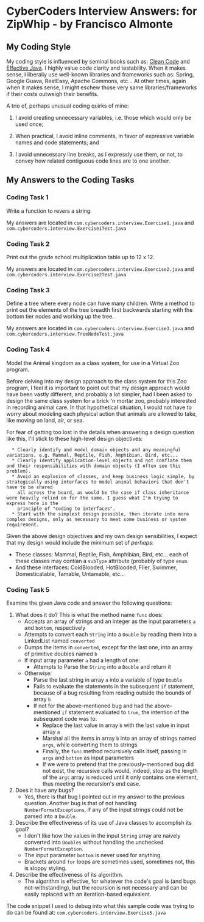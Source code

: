 # CyberCoders Interview Answers: for ZipWhip - by Francisco Almonte

## My Coding Style
My coding style is influenced by seminal books such as:
[Clean Code](http://www.amazon.com/Clean-Code-Handbook-Software-Craftsmanship/dp/0132350882) and
[Effective Java](http://www.amazon.com/Effective-Java-Edition-Joshua-Bloch/dp/0321356683).
I highly value code clarity and testability. When it makes sense, I liberally use well-known libraries
and frameworks such as: Spring, Google Guava, RestEasy, Apache Commons, etc...
At other times, again when it makes sense, I might eschew those very same libraries/frameworks if their costs
outweigh their benefits.

A trio of, perhaps unusual coding quirks of mine:

1. I avoid creating unnecessary variables, i.e. those which would only be used once;

2. When practical, I avoid inline comments, in favor of expressive variable names and code statements; and

3. I avoid unnecessary line breaks, as I expressly use them, or not, to convey how related contiguous code lines are to one another.

## My Answers to the Coding Tasks

### Coding Task 1
Write a function to revers a string.

My answers are located in
`com.cybercoders.interview.Exercise1.java` and
`com.cybercoders.interview.Exercise1Test.java`

### Coding Task 2
Print out the grade school multiplication table up to 12 x 12.

My answers are located in
`com.cybercoders.interview.Exercise2.java` and
`com.cybercoders.interview.Exercise2Test.java`

### Coding Task 3
Define a tree where every node can have many children.
Write a method to print out the elements of the tree breadth first backwards
starting with the bottom tier nodes and working up the tree.

My answers are located in
`com.cybercoders.interview.Exercise3.java` and
`com.cybercoders.interview.TreeNodeTest.java`

### Coding Task 4
Model the Animal kingdom as a class system, for use in a Virtual Zoo program.

Before delving into my design approach to the class system for this Zoo program, I feel it is important to point out that
my design approach would have been vastly different, and probably a lot simpler, had I been asked to design the same class system
for a brick 'n mortar zoo, probably interested in recording animal care. In that hypothetical situation, I would not have
to worry about modeling each physical action that animals are allowed to take, like moving on land, air, or sea.

For fear of getting too lost in the details when answering a design question like this, I'll stick to these high-level design objectives:

      * Clearly identify and model domain objects and any meaningful variations, e.g. Mammal, Reptile, Fish, Amphibian, Bird, etc...
      * Clearly identify application-level objects and not conflate them and their responsibilities with domain objects (I often see this problem).
      * Avoid an explosion of classes, and keep business logic simple, by strategically using interfaces to model animal behaviors that don't have to be shared
        all across the board, as would be the case if class inheritance were heavily relied on for the same. I guess what I'm trying to express here is the
        principle of "coding to interfaces".
      * Start with the simplest design possible, then iterate into more complex designs, only as necessary to meet some business or system requirement.

Given the above design objectives and my own design sensibilities, I expect that my design would include the minimum set of *perhaps*:

   * These classes: Mammal, Reptile, Fish, Amphibian, Bird, etc... each of these classes may contian a `subType` attribute (probably of type `enum`.
   * And these interfaces: ColdBlooded, HotBlooded, Flier, Swimmer, Domesticatable, Tamable, Untamable, etc...
   
### Coding Task 5
Examine the given Java code and answer the following questions:

1. What does it do? This is what the method name `func` does:
    * Accepts an array of strings and an integer as the input parameters `a` and `bottom`, respectively
    * Attempts to convert each `String` into a `Double` by reading them into a LinkedList named `converted`
    * Dumps the items in `converted`, except for the last one, into an array of primitive doubles named `b`
    * If input array parameter `a` had a length of one:
        * Attempts to Parse the `String` into a `Double` and return it
    * Otherwise:
        * Parse the last string in array `a` into a variable of type `Double`
        * Fails to evaluate the statements in the subsequent `if` statement, because of a bug resulting from reading outside the bounds of array `b`
        * If not for the above-mentioned bug and had the above-mentioned `if` statement evaluated to `true`, the intention of the subsequent code was to:
            * Replace the last value in array `b` with the last value in input array `a`
            * Marshal all the items in array `b` into an array of strings named `args`, while converting them to strings
            * Finally, the `func` method recursively calls itself, passing in `args` and `bottom` as input parameters
            * If we were to pretend that the previously-mentioned bug did not exist, the recursive calls would, indeed, stop as the length of the `args` array is reduced until it only contains one element, thus meeting the recursion's end case.  
2. Does it have any bugs?
    * Yes, there is that bug I pointed out in my answer to the previous question.
      Another bug is that of not handling `NumberFormatExceptions`, if any of the input strings could not be parsed into a `Double`.   
3. Describe the effectiveness of its use of Java classes to accomplish its goal?
    * I don't like how the values in the input `String` array are naively converted into `Doubles` without handling the unchecked `NumberFormatException`.
    * The input parameter `bottom` is never used for anything.
    * Brackets around `for` loops are sometimes used, sometimes not, this is sloppy styling.
4. Describe the effectiveness of its algorithm.
    * The algorithm is effective, for whatever the code's goal is (and bugs not-withstanding), but the recursion is not necessary and can be easily replaced with an iteration-based equivalent.

The code snippet I used to debug into what this sample code was trying to do can be found at:
`com.cybercoders.interview.Exercise5.java`
